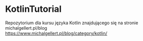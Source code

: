 # KotlinTutorial
Repozytorium dla kursu języka Kotlin znajdującego się na stronie michalgellert.pl/blog<br>
https://www.michalgellert.pl/blog/category/kotlin/
